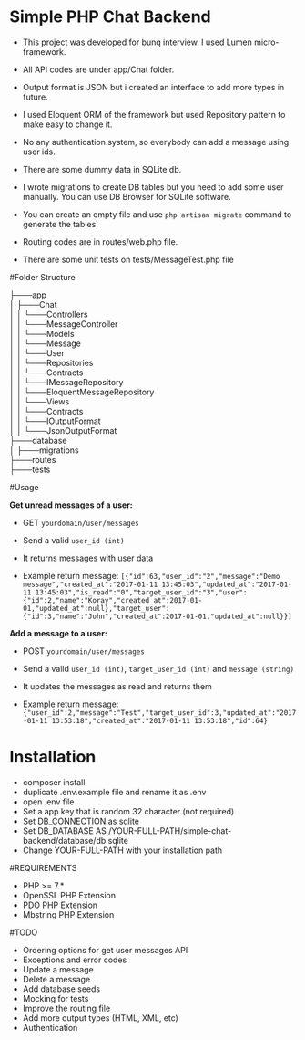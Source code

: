 # Simple PHP Chat Backend
- This project was developed for bunq interview. I used Lumen micro-framework.

- All API codes are under app/Chat folder.
- Output format is JSON but i created an interface to add more types in future.
- I used Eloquent ORM of the framework but used Repository pattern to make easy to change it.
- No any authentication system, so everybody can add a message using user ids.
- There are some dummy data in SQLite db.
- I wrote migrations to create DB tables but you need to add some user manually. You can use DB Browser for SQLite software.

- You can create an empty file and use `php artisan migrate` command to generate the tables.
- Routing codes are in routes/web.php file.
- There are some unit tests on tests/MessageTest.php file

#Folder Structure

├───app<br />
│   ├───Chat<br />
│   │   └───Controllers<br />
│   │       └───MessageController<br />
│   │   └───Models<br />
│   │       └───Message<br />
│   │       └───User<br />
│   │   └───Repositories<br />
│   │       └───Contracts<br />
│   │           └───IMessageRepository<br />
│   │       └───EloquentMessageRepository<br />
│   │   └───Views<br />
│   │       └───Contracts<br />
│   │           └───IOutputFormat<br />
│   │       └───JsonOutputFormat<br />
├───database<br />
│   ├───migrations<br />
├───routes<br />
├───tests<br />

#Usage

**Get unread messages of a user:**

- GET `yourdomain/user/messages`

- Send a valid `user_id (int)`

- It returns messages with user data

- Example return message: `[{"id":63,"user_id":"2","message":"Demo message","created_at":"2017-01-11 13:45:03","updated_at":"2017-01-11 13:45:03","is_read":"0","target_user_id":"3","user":{"id":2,"name":"Koray","created_at":2017-01-01,"updated_at":null},"target_user":{"id":3,"name":"John","created_at":2017-01-01,"updated_at":null}}]`

**Add a message to a user:**

- POST `yourdomain/user/messages`

- Send a valid `user_id (int)`, `target_user_id (int)` and `message (string)`

- It updates the messages as read and returns them

- Example return message: `{"user_id":2,"message":"Test","target_user_id":3,"updated_at":"2017-01-11 13:53:18","created_at":"2017-01-11 13:53:18","id":64}`

# Installation
- composer install
- duplicate .env.example file and rename it as .env
- open .env file
- Set a app key that is random 32 character (not required)
- Set DB_CONNECTION as sqlite
- Set DB_DATABASE AS /YOUR-FULL-PATH/simple-chat-backend/database/db.sqlite
- Change YOUR-FULL-PATH with your installation path

#REQUIREMENTS
- PHP >= 7.*
- OpenSSL PHP Extension
- PDO PHP Extension
- Mbstring PHP Extension

#TODO
- Ordering options for get user messages API
- Exceptions and error codes
- Update a message
- Delete a message
- Add database seeds
- Mocking for tests 
- Improve the routing file
- Add more output types (HTML, XML, etc)
- Authentication

